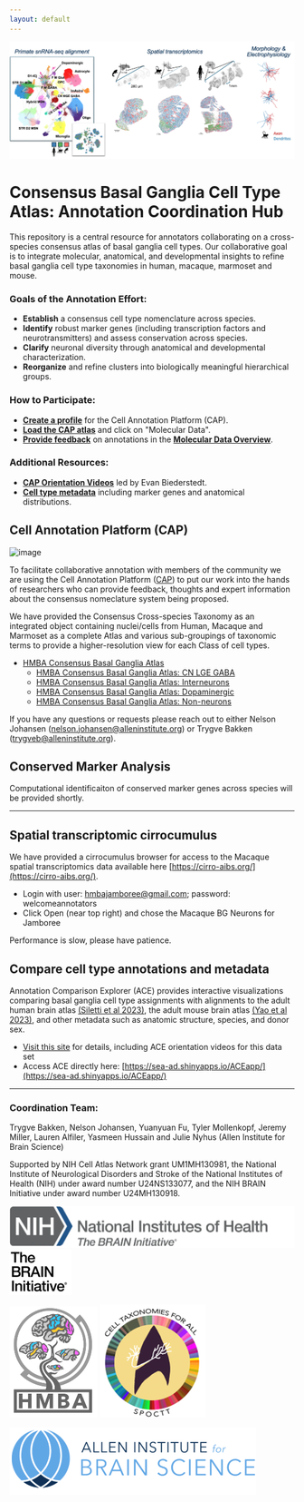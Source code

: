 ```yaml
---
layout: default
---
```


![Taxonomy](assets/images/overview_HMBA.png)

# Consensus Basal Ganglia Cell Type Atlas: Annotation Coordination Hub

This repository is a central resource for annotators collaborating on a cross-species consensus atlas of basal ganglia cell types. Our collaborative goal is to integrate molecular, anatomical, and developmental insights to refine basal ganglia cell type taxonomies in human, macaque, marmoset and mouse. 

### Goals of the Annotation Effort:
- **Establish** a consensus cell type nomenclature across species.
- **Identify** robust marker genes (including transcription factors and neurotransmitters) and assess conservation across species.
- **Clarify** neuronal diversity through anatomical and developmental characterization.
- **Reorganize** and refine clusters into biologically meaningful hierarchical groups.

### How to Participate:
- [**Create a profile**](https://celltype.info/docs/creating-a-profile) for the Cell Annotation Platform (CAP).
- [**Load the CAP atlas**](https://celltype.info/project/637) and click on "Molecular Data".
- [**Provide feedback**](https://celltype.info/docs/providing-feedback-on-annotations) on annotations in the [**Molecular Data Overview**](https://celltype.info/docs/molecular-data-page-overview).

### Additional Resources:
- **[CAP Orientation Videos](https://www.youtube.com/playlist?list=PLKRocgU6P8sIXJKtoyhBtOm38sMH1Z7gq)** led by Evan Biederstedt.
- **[Cell type metadata](https://docs.google.com/spreadsheets/d/1Z7AkvCSD8WT9XW5O9Vep68WwLFzjLJwRMBF1Up7zWKg/edit?usp=sharing)** including marker genes and anatomical distributions.

## Cell Annotation Platform (CAP)

![image](https://github.com/user-attachments/assets/10a6ade5-99c4-4fa4-b850-0e76ba879ee8)

To facilitate collaborative annotation with members of the community we are using the Cell Annotation Platform ([CAP](https://celltype.info/)) to put our work into the hands of researchers who can provide feedback, thoughts and expert information about the consensus nomeclature system being proposed. 

We have provided the Consensus Cross-species Taxonomy as an integrated object containing nuclei/cells from Human, Macaque and Marmoset as a complete Atlas and various sub-groupings of taxonomic terms to provide a higher-resolution view for each Class of cell types.

* [HMBA Consensus Basal Ganglia Atlas](https://celltype.info/project/637/dataset/1542)
   * [HMBA Consensus Basal Ganglia Atlas: CN LGE GABA](https://celltype.info/project/637/dataset/1541)
   * [HMBA Consensus Basal Ganglia Atlas: Interneurons](https://celltype.info/project/637/dataset/1539)
   * [HMBA Consensus Basal Ganglia Atlas: Dopaminergic](https://celltype.info/project/637/dataset/1538)
   * [HMBA Consensus Basal Ganglia Atlas: Non-neurons](https://celltype.info/project/637/dataset/1540)

If you have any questions or requests please reach out to either Nelson Johansen (nelson.johansen@alleninstitute.org) or Trygve Bakken (trygveb@alleninstitute.org).

## Conserved Marker Analysis

Computational identificaiton of conserved marker genes across species will be provided shortly.

---

## Spatial transcriptomic cirrocumulus

We have provided a cirrocumulus browser for access to the Macaque spatial transcriptomics data available here [https://cirro-aibs.org/](https://cirro-aibs.org/).

* Login with user: hmbajamboree@gmail.com; password: welcomeannotators
* Click Open (near top right) and chose the Macaque BG Neurons for Jamboree

Performance is slow, please have patience.

## Compare cell type annotations and metadata

Annotation Comparison Explorer (ACE) provides interactive visualizations comparing basal ganglia cell type assignments with alignments to the adult human brain atlas [(Siletti et al 2023)](https://www.science.org/doi/10.1126/science.add7046), the adult mouse brain atlas [(Yao et al 2023)](https://www.nature.com/articles/s41586-023-06812-z), and other metadata such as anatomic structure, species, and donor sex.  

* [Visit this site](https://alleninstitute.github.io/HMBA_BasalGanglia_ACE/) for details, including ACE orientation videos for this data set
* Access ACE directly here: [https://sea-ad.shinyapps.io/ACEapp/](https://sea-ad.shinyapps.io/ACEapp/)

---

### Coordination Team:
Trygve Bakken, Nelson Johansen, Yuanyuan Fu, Tyler Mollenkopf, Jeremy Miller, Lauren Alfiler, Yasmeen Hussain and Julie Nyhus (Allen Institute for Brain Science)

Supported by NIH Cell Atlas Network grant UM1MH130981, the National Institute of Neurological Disorders and Stroke of the National Institutes of Health (NIH) under award number U24NS133077, and the NIH BRAIN Initiative under award number U24MH130918.

![NIH_Brain](./assets/images/NIH_BRAIN.png) ![Brain](./assets/images/BRAIN.png)

![HMBA](./assets/images/HMBA.png) ![SPOCTT](./assets/images/SPOCTT.png)

![AIBS](./assets/images/AIBS.png)
